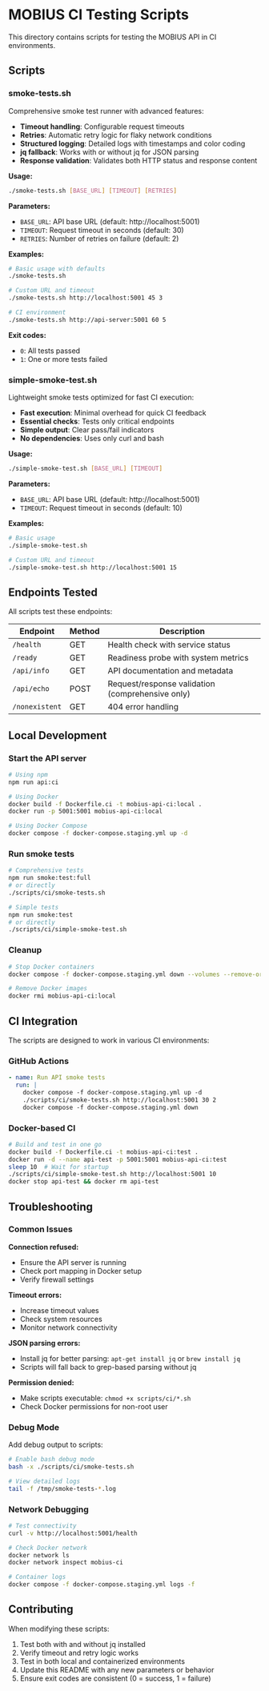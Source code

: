 # MOBIUS CI Testing Scripts

This directory contains scripts for testing the MOBIUS API in CI environments.

## Scripts

### smoke-tests.sh

Comprehensive smoke test runner with advanced features:

- **Timeout handling**: Configurable request timeouts
- **Retries**: Automatic retry logic for flaky network conditions
- **Structured logging**: Detailed logs with timestamps and color coding
- **jq fallback**: Works with or without jq for JSON parsing
- **Response validation**: Validates both HTTP status and response content

**Usage:**
```bash
./smoke-tests.sh [BASE_URL] [TIMEOUT] [RETRIES]
```

**Parameters:**
- `BASE_URL`: API base URL (default: http://localhost:5001)
- `TIMEOUT`: Request timeout in seconds (default: 30)
- `RETRIES`: Number of retries on failure (default: 2)

**Examples:**
```bash
# Basic usage with defaults
./smoke-tests.sh

# Custom URL and timeout
./smoke-tests.sh http://localhost:5001 45 3

# CI environment
./smoke-tests.sh http://api-server:5001 60 5
```

**Exit codes:**
- `0`: All tests passed
- `1`: One or more tests failed

### simple-smoke-test.sh

Lightweight smoke tests optimized for fast CI execution:

- **Fast execution**: Minimal overhead for quick CI feedback
- **Essential checks**: Tests only critical endpoints
- **Simple output**: Clear pass/fail indicators
- **No dependencies**: Uses only curl and bash

**Usage:**
```bash
./simple-smoke-test.sh [BASE_URL] [TIMEOUT]
```

**Parameters:**
- `BASE_URL`: API base URL (default: http://localhost:5001)
- `TIMEOUT`: Request timeout in seconds (default: 10)

**Examples:**
```bash
# Basic usage
./simple-smoke-test.sh

# Custom URL and timeout
./simple-smoke-test.sh http://localhost:5001 15
```

## Endpoints Tested

All scripts test these endpoints:

| Endpoint | Method | Description |
|----------|--------|-------------|
| `/health` | GET | Health check with service status |
| `/ready` | GET | Readiness probe with system metrics |
| `/api/info` | GET | API documentation and metadata |
| `/api/echo` | POST | Request/response validation (comprehensive only) |
| `/nonexistent` | GET | 404 error handling |

## Local Development

### Start the API server
```bash
# Using npm
npm run api:ci

# Using Docker
docker build -f Dockerfile.ci -t mobius-api-ci:local .
docker run -p 5001:5001 mobius-api-ci:local

# Using Docker Compose
docker compose -f docker-compose.staging.yml up -d
```

### Run smoke tests
```bash
# Comprehensive tests
npm run smoke:test:full
# or directly
./scripts/ci/smoke-tests.sh

# Simple tests
npm run smoke:test
# or directly
./scripts/ci/simple-smoke-test.sh
```

### Cleanup
```bash
# Stop Docker containers
docker compose -f docker-compose.staging.yml down --volumes --remove-orphans

# Remove Docker images
docker rmi mobius-api-ci:local
```

## CI Integration

The scripts are designed to work in various CI environments:

### GitHub Actions
```yaml
- name: Run API smoke tests
  run: |
    docker compose -f docker-compose.staging.yml up -d
    ./scripts/ci/smoke-tests.sh http://localhost:5001 30 2
    docker compose -f docker-compose.staging.yml down
```

### Docker-based CI
```bash
# Build and test in one go
docker build -f Dockerfile.ci -t mobius-api-ci:test .
docker run -d --name api-test -p 5001:5001 mobius-api-ci:test
sleep 10  # Wait for startup
./scripts/ci/simple-smoke-test.sh http://localhost:5001 10
docker stop api-test && docker rm api-test
```

## Troubleshooting

### Common Issues

**Connection refused:**
- Ensure the API server is running
- Check port mapping in Docker setup
- Verify firewall settings

**Timeout errors:**
- Increase timeout values
- Check system resources
- Monitor network connectivity

**JSON parsing errors:**
- Install jq for better parsing: `apt-get install jq` or `brew install jq`
- Scripts will fall back to grep-based parsing without jq

**Permission denied:**
- Make scripts executable: `chmod +x scripts/ci/*.sh`
- Check Docker permissions for non-root user

### Debug Mode

Add debug output to scripts:
```bash
# Enable bash debug mode
bash -x ./scripts/ci/smoke-tests.sh

# View detailed logs
tail -f /tmp/smoke-tests-*.log
```

### Network Debugging

```bash
# Test connectivity
curl -v http://localhost:5001/health

# Check Docker network
docker network ls
docker network inspect mobius-ci

# Container logs
docker compose -f docker-compose.staging.yml logs -f
```

## Contributing

When modifying these scripts:

1. Test both with and without jq installed
2. Verify timeout and retry logic works
3. Test in both local and containerized environments
4. Update this README with any new parameters or behavior
5. Ensure exit codes are consistent (0 = success, 1 = failure)